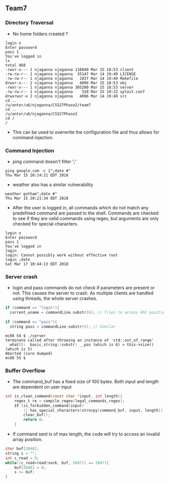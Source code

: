 ## Team7

### Directory Traversal

* No home folders created ?
```
login n
Enter password
pass 1
You've logged in
ls
total 468
-rwxr-x--- 1 njaganna njaganna 116840 Mar 15 18:53 client
-rw-rw-r-- 1 njaganna njaganna  35147 Mar 14 19:49 LICENSE
-rw-rw-r-- 1 njaganna njaganna   1037 Mar 14 19:49 Makefile
drwxr-x--- 2 njaganna njaganna   4096 Mar 15 18:53 obj
-rwxr-x--- 1 njaganna njaganna 305200 Mar 15 18:53 server
-rw-rw-r-- 1 njaganna njaganna    328 Mar 15 19:22 sploit.conf
drwxrwxr-x 2 njaganna njaganna   4096 Mar 14 19:49 src
cd ..
/u/antor/u6/njaganna/CS527Phase2/team7
cd ..
/u/antor/u6/njaganna/CS527Phase2
cd /
/

```
* This can be used to overwrite the configuration file and thus allows for command injection.


### Command Injection

* ping command doesn't filter ';'

```
ping google.com -c 1";date #"
Thu Mar 15 20:14:21 EDT 2018
```

* weather also has a similar vulnerability
```
weather gotham";date #"
Thu Mar 15 20:21:34 EDT 2018
```

* After the user is logged in, all commands which do not match any predefined command are passed to the shell. Commands are checked to see if they are valid commands using regex, but arguments are only checked for special characters.
```
login n
Enter password
pass 1
You've logged in
login
login: Cannot possibly work without effective root
login ;date
Sat Mar 17 10:44:13 EDT 2018

```

###  Server crash

* login and pass commands do not check if parameters are present or not. This causes the server to crash. As multiple clients are handled using threads, the whole server crashes.
```C
if (command == "login"){
  current_uname = commandLine.substr(6); // Tries to access 6ht position which doesn't exist.
  
if (command == "pass"){
  string pass = commandLine.substr(5); // Similar
```
```
mc08 54 $ ./server 
terminate called after throwing an instance of 'std::out_of_range'
  what():  basic_string::substr: __pos (which is 6) > this->size() (which is 5)
Aborted (core dumped)
mc08 55 $
```

### Buffer Overflow

* The command_buf has a fixed size of 100 bytes. Both input and length are dependent on user input
```C
int is_clean_command(const char *input, int length){
    regex_t re = compile_regex(legal_commands_regex);
    if (is_forbidden_command(input)
        || has_special_characters(strncpy(command_buf, input, length))){
        clear_buf();
        return 0;
    }
```
* If command sent is of max length, the code will try to access an invalid array position.
```C
char buf[2048];
string s = "";
int c_read = 0;
while((c_read=read(sock, buf, 2047)) == 2047){
    buf[2048] = 0;
    s += buf;
}
```
